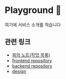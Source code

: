 # Playground 👋
여기에 서비스 소개를 적습니다

## 관련 링크
- [회의 노트(작업 목록)](https://github.com/orgs/SeoulArt/projects/2)
- [frontend repository](https://github.com/SeoulArt/client)
- [backend repository](https://github.com/SeoulArt/playground_backEnd)
- [design](https://www.figma.com/file/m9I7u4T5MwLe3gnjcOSYd3/ticketing?type=design&node-id=0%3A1&mode=design&t=doBZ2ZosY4R4uWD8-1)
